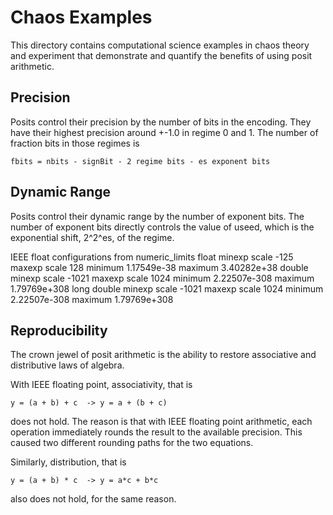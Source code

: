 # Chaos Examples

This directory contains computational science examples in chaos theory and experiment
that demonstrate and quantify the benefits of using posit arithmetic.

## Precision

Posits control their precision by the number of bits in the encoding. They have their highest
precision around +-1.0 in regime 0 and 1. The number of fraction bits in those regimes is

```test
fbits = nbits - signBit - 2 regime bits - es exponent bits
```

## Dynamic Range

Posits control their dynamic range by the number of exponent bits. The number of exponent bits directly
controls the value of useed, which is the exponential shift, 2^2^es, of the regime.

IEEE float configurations from numeric_limits<Ty>
        float                       minexp scale       -125     maxexp scale        128     minimum  1.17549e-38     maximum  3.40282e+38
       double                       minexp scale      -1021     maxexp scale       1024     minimum 2.22507e-308     maximum 1.79769e+308
  long double                       minexp scale      -1021     maxexp scale       1024     minimum 2.22507e-308     maximum 1.79769e+308

## Reproducibility

The crown jewel of posit arithmetic is the ability to restore associative and distributive laws of algebra.

With IEEE floating point, associativity, that is

    y = (a + b) + c  -> y = a + (b + c)

does not hold. The reason is that with IEEE floating point arithmetic, each operation immediately rounds
the result to the available precision. This caused two different rounding paths for the two equations.

Similarly, distribution, that is

    y = (a + b) * c  -> y = a*c + b*c

also does not hold, for the same reason.
